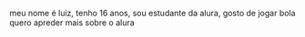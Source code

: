 meu nome é luiz, 
tenho 16 anos, 
sou estudante da alura,
gosto de jogar bola 
quero apreder mais sobre o alura
